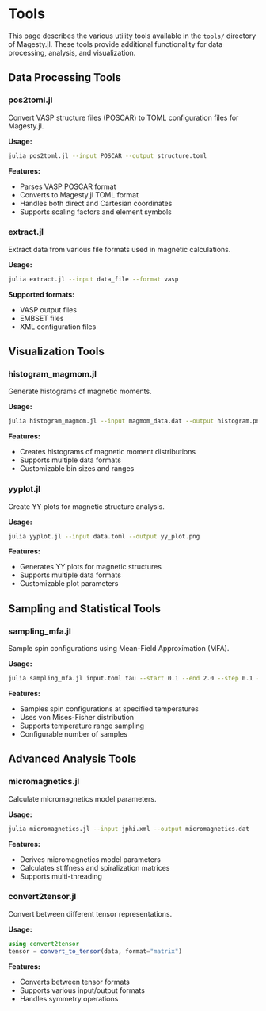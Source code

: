# Tools

This page describes the various utility tools available in the `tools/` directory of Magesty.jl. These tools provide additional functionality for data processing, analysis, and visualization.

## Data Processing Tools

### pos2toml.jl
Convert VASP structure files (POSCAR) to TOML configuration files for Magesty.jl.

**Usage:**
```bash
julia pos2toml.jl --input POSCAR --output structure.toml
```

**Features:**
- Parses VASP POSCAR format
- Converts to Magesty.jl TOML format
- Handles both direct and Cartesian coordinates
- Supports scaling factors and element symbols

### extract.jl
Extract data from various file formats used in magnetic calculations.

**Usage:**
```bash
julia extract.jl --input data_file --format vasp
```

**Supported formats:**
- VASP output files
- EMBSET files
- XML configuration files

## Visualization Tools

### histogram_magmom.jl
Generate histograms of magnetic moments.

**Usage:**
```bash
julia histogram_magmom.jl --input magmom_data.dat --output histogram.png
```

**Features:**
- Creates histograms of magnetic moment distributions
- Supports multiple data formats
- Customizable bin sizes and ranges

### yyplot.jl
Create YY plots for magnetic structure analysis.

**Usage:**
```bash
julia yyplot.jl --input data.toml --output yy_plot.png
```

**Features:**
- Generates YY plots for magnetic structures
- Supports multiple data formats
- Customizable plot parameters

## Sampling and Statistical Tools

### sampling_mfa.jl
Sample spin configurations using Mean-Field Approximation (MFA).

**Usage:**
```bash
julia sampling_mfa.jl input.toml tau --start 0.1 --end 2.0 --step 0.1 --num_samples 100
```

**Features:**
- Samples spin configurations at specified temperatures
- Uses von Mises-Fisher distribution
- Supports temperature range sampling
- Configurable number of samples

## Advanced Analysis Tools

### micromagnetics.jl
Calculate micromagnetics model parameters.

**Usage:**
```bash
julia micromagnetics.jl --input jphi.xml --output micromagnetics.dat
```

**Features:**
- Derives micromagnetics model parameters
- Calculates stiffness and spiralization matrices
- Supports multi-threading

### convert2tensor.jl
Convert between different tensor representations.

**Usage:**
```julia
using convert2tensor
tensor = convert_to_tensor(data, format="matrix")
```

**Features:**
- Converts between tensor formats
- Supports various input/output formats
- Handles symmetry operations
